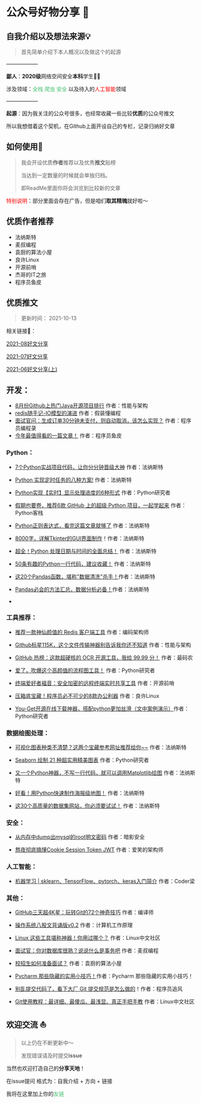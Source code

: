 # 公众号好物分享 :shark:

## 自我介绍以及想法来源💡

> 首先简单介绍下本人概况以及做这个的起源

——————

**鄙人**：**2020级**网络空间安全**本科**学生👨‍🎓

涉及领域：<font color=#41BF6C>全栈</font> <font color=#41BF6C>爬虫</font> <font color=#41BF6C>安全</font> 以及待入的<font color=red>人工智能</font>领域

——————

**起源**：因为我关注的公众号很多，也经常收藏一些比较**优质**的公众号推文

所以我想借着这个契机，在Github上面开设自己的专栏，记录归纳好文章

## 如何使用🧪

> 我会开设优质**作者**推荐以及优秀**推文**贴榜
>
> 当达到一定数量的时候就会单独归档。
>
> 即ReadMe里面你将会浏览到比较新的文章

<font color=red>特别说明</font>：部分里面会存在广告，但是咱们**取其精魄**就好啦～

##  优质作者推荐

- 法纳斯特
- 麦叔编程
- 袁厨的算法小屋
- 良许Linux
- 开源前哨
- 杰哥的IT之旅
- 程序员鱼皮

##  优质推文

> 更新时间： 2021-10-13

相关链接🔗：

[2021-08好文分享](https://github.com/hengyi666/WeChatShare/blob/main/2021-08%E5%A5%BD%E6%96%87%E5%88%86%E4%BA%AB.md)

[2021-07好文分享](https://github.com/hengyi666/WeChatShare/blob/main/2021-07%E5%A5%BD%E6%96%87%E5%88%86%E4%BA%AB.md)

[2021-06好文分享(上)](https://github.com/hengyi666/WeChatShare/blob/main/2021-06%E5%A5%BD%E6%96%87%E5%88%86%E4%BA%AB(%E4%B8%8A).md)

##  开发：

- [8月份Github上热门Java开源项目排行](https://mp.weixin.qq.com/s/UaD7AQclQ7gjpseQ0wEjIw)  作者：性能与架构
- [redis随手记-IO模型的演进](https://mp.weixin.qq.com/s/cLmmw5UqrosjvyKxZuw3Eg) 作者：假装懂编程
- [面试官问：生成订单30分钟未支付，则自动取消，该怎么实现？](https://mp.weixin.qq.com/s/iQnbTLcHA0Nq9JV6f2c-Rw) 作者：程序员编程录
- [今年最值得看的一篇文章！](https://mp.weixin.qq.com/s/iArs_RyR_k5VUizQsQ6gQA) 作者：程序员鱼皮

###  Python：

- [7个Python实战项目代码，让你分分钟晋级大神](https://mp.weixin.qq.com/s/aL3UJJJtv5PqoNIE0ptwYQ)  作者：法纳斯特
- [Python 实现定时任务的八种方案!](https://mp.weixin.qq.com/s/MepVHI3EpksqXHqOREmorA)  作者：法纳斯特

- [Python实现【实时】显示处理进度的6种形式](https://mp.weixin.qq.com/s/JG-BwXddfC6UbAeQnD2Beg) 作者：Python研究者

- [假期也要卷，推荐6款 GitHub 上的超级 Python 项目，一起学起来](https://mp.weixin.qq.com/s/KHjTljhr394APVmFh2PIfA) 作者：Python客栈
- [Python正则表达式，看完这篇文章就够了](https://mp.weixin.qq.com/s/LScPAZiP7GgLiB_UN1oH_Q) 作者：法纳斯特

- [8000字，详解Tkinter的GUI界面制作](https://mp.weixin.qq.com/s/V_B8eQI9TvNmcB73sdin-A)！作者：法纳斯特

- [超全！Python 处理日期与时间的全面总结！](https://mp.weixin.qq.com/s/8yhahVkP46COQoA4yaeQyQ) 作者：法纳斯特
- [50条有趣的Python一行代码，建议收藏！](https://mp.weixin.qq.com/s/vBC6Mte1I4cahr2hJKSfqA) 作者：法纳斯特

- [这20个Pandas函数，堪称"数据清洗"杀手！](https://mp.weixin.qq.com/s/FJ82YM-UbZj5AEF8Zy_LGw)作者：法纳斯特

- [Pandas必会的方法汇总，数据分析必备！](https://mp.weixin.qq.com/s/ePp1lYlitO5PKAhn59xinQ)作者：法纳斯特
- 

###  工具推荐：

- [推荐一款神仙颜值的 Redis 客户端工具](https://mp.weixin.qq.com/s/ghP-oH3VecxHT_w-AGHPrA)  作者：编码架构师

- [Github标星115K，这个文件传输神器别告诉我你还不知道](https://mp.weixin.qq.com/s/GjNm4z-SQIf_aHXUL3Zqkw) 作者：性能与架构

- [GitHub 热榜：这款超硬核的 OCR 开源工具，我给 99.99 分！](https://mp.weixin.qq.com/s/Jg9tmYCAtJwF-AoiG1549g) 作者：最码农
- [爱了，吹爆这个高颜值的流程图工具！](https://mp.weixin.qq.com/s/7WYvUlbjkLkNEonpybRCgw) 作者：Python研究者

- [终端爱好者福音：安全加密的远程终端实时共享工具](https://mp.weixin.qq.com/s/njd715TbP00lS3SJoBVaMQ) 作者：开源前哨

- [压箱底宝藏！程序员必不可少的8款办公利器](https://mp.weixin.qq.com/s/8m-YOW4PZ_pvij53j5mQGw) 作者：良许Linux

- [You-Get开源在线下载神器，搭配python更加丝滑（文中案例演示）](https://mp.weixin.qq.com/s/GJQe40_fw0wwN2CXJHsFUw)作者：Python研究者

###  数据绘图处理：

- [可视化图表种类不清楚？这两个宝藏参考网址推荐给你~~](https://mp.weixin.qq.com/s/3_kQ8m9tdWh536EsniDdeg)  作者：法纳斯特

- [Seaborn 绘制 21 种超实用精美图表](https://mp.weixin.qq.com/s/QRKGjc1fPfsSP_IOxsBi9A)  作者：Python研究者

- [又一个Python神器，不写一行代码，就可以调用Matplotlib绘图](https://mp.weixin.qq.com/s/6ftmwDzlyuCgN5YsX81pKQ) 作者：法纳斯特
- [好看！用Python快速制作海报级地图！](https://mp.weixin.qq.com/s/dLjkBXeSHezs6jg4tRgTEw)  作者：法纳斯特

- [这30个高质量的数据集网站，你必须要试试！](https://mp.weixin.qq.com/s/ZkoU2saT5PLcwj-UqPXYZw) 作者：法纳斯特

###  安全：

- [从内存中dump出mysql的root明文密码](https://mp.weixin.qq.com/s/ZSELyNyZCTN003Po-wKAMA)  作者：暗影安全

- [熬夜彻底搞懂Cookie Session Token JWT](https://mp.weixin.qq.com/s/_XGHtz07A0ESxJPspmNY1Q) 作者：爱笑的架构师

###  人工智能：

- [机器学习 | sklearn、TensorFlow、pytorch、keras入门简介](https://mp.weixin.qq.com/s/ScIHXPyr9jLerJt5Eb9ksA)  作者：Coder梁	

###  其他：

- [GitHub三天超4K星：玩转Git的72个神奇技巧](https://mp.weixin.qq.com/s/cES1R-JI_bM7mnKPdGYUAQ)  作者：编译师

- [操作系统八股文背诵版v0.2](https://mp.weixin.qq.com/s/Ss0Vps19pAkBLZMBrtSN8g) 作者：计算机工作原理

- [Linux 这些工具堪称神器！你用过哪个？](https://mp.weixin.qq.com/s/sRu99R4iudpEWR9OQRPYkQ) 作者：Linux中文社区
- [面试官：你对数据库很熟？说说什么是事务吧](https://mp.weixin.qq.com/s/Fi2uhIvEVuuqiqCmdiojWw) 作者：麦叔编程

- [校招生如何准备面试？](https://mp.weixin.qq.com/s/1NVJscKg1ueLF134FtgNnw) 作者：袁厨的算法小屋

- [Pycharm 那些隐藏的实用小技巧！](https://mp.weixin.qq.com/s/9QfuVum8jUFvKnrv7F5dqA)作者：Pycharm 那些隐藏的实用小技巧！
- [别乱提交代码了，看下大厂 Git 提交规范是怎么做的](https://mp.weixin.qq.com/s/GvoitVTefFxxtjTVM2Wg3g)！作者：程序员追风

- [Git使用教程：最详细、最傻瓜、最浅显、真正手把手教](https://mp.weixin.qq.com/s/Vp5vKQaZIpz3EeZH_QEEgQ) 作者：Linux中文社区

##  欢迎交流 :sailboat:

> 以上仍在不断更新中～
>
> 发现错误请及时提交**issue**

当然也欢迎打造自己的**分享天地**！

在issue提问 格式为：自我介绍 + 方向 + 链接

我将在这里加上你的<font color=#41BF6C>友链</font>
